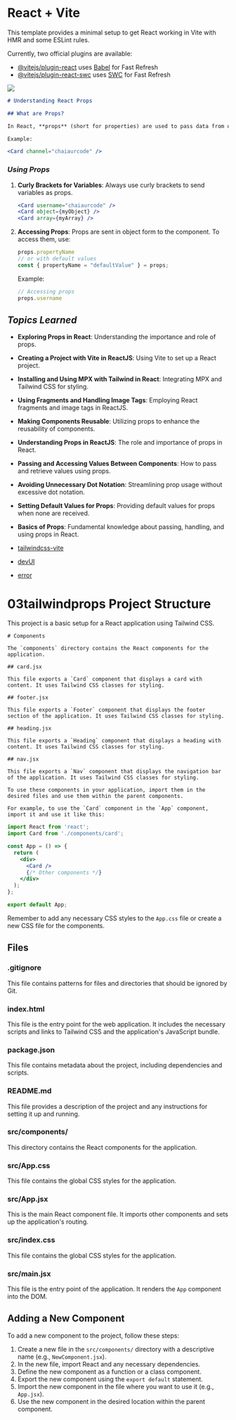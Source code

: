 # React + Vite

This template provides a minimal setup to get React working in Vite with HMR and some ESLint rules.

Currently, two official plugins are available:

- [@vitejs/plugin-react](https://github.com/vitejs/vite-plugin-react/blob/main/packages/plugin-react/README.md) uses [Babel](https://babeljs.io/) for Fast Refresh
- [@vitejs/plugin-react-swc](https://github.com/vitejs/vite-plugin-react-swc) uses [SWC](https://swc.rs/) for Fast Refresh


[![](https://img.youtube.com/vi/bB6707XzCNc/0.jpg)](https://youtu.be/bB6707XzCNc?si=oBrt2Y2MKk1fxV_e)


```markdown
# Understanding React Props

## What are Props?

In React, **props** (short for properties) are used to pass data from one component to another. Props are sent inside the component brackets.

Example:
```
 ```jsx
<Card channel="chaiaurcode" />
 ```

### ***Using Props***

1. **Curly Brackets for Variables**: Always use curly brackets to send variables as props.
   ```jsx
   <Card username="chaiaurcode" />
   <Card object={myObject} />
   <Card array={myArray} />
   ``` 

2. **Accessing Props**: Props are sent in object form to the component. To access them, use:
   ```jsx
   props.propertyName
   // or with default values
   const { propertyName = "defaultValue" } = props;
   ```

   Example:
   ```jsx
   // Accessing props
   props.username
   ```

## ***Topics Learned***

- **Exploring Props in React**: Understanding the importance and role of props.
- **Creating a Project with Vite in ReactJS**: Using Vite to set up a React project.
- **Installing and Using MPX with Tailwind in React**: Integrating MPX and Tailwind CSS for styling.
- **Using Fragments and Handling Image Tags**: Employing React fragments and image tags in ReactJS.
- **Making Components Reusable**: Utilizing props to enhance the reusability of components.
- **Understanding Props in ReactJS**: The role and importance of props in React.
- **Passing and Accessing Values Between Components**: How to pass and retrieve values using props.
- **Avoiding Unnecessary Dot Notation**: Streamlining prop usage without excessive dot notation.
- **Setting Default Values for Props**: Providing default values for props when none are received.
- **Basics of Props**: Fundamental knowledge about passing, handling, and using props in React.


- [tailwindcss-vite](https://tailwindcss.com/docs/guides/vite)
- [devUI](https://www.devui.io/components/cards)
- [error](https://www.devui.io/components/error)

# 03tailwindprops Project Structure

This project is a basic setup for a React application using Tailwind CSS.

```
# Components

The `components` directory contains the React components for the application.

## card.jsx

This file exports a `Card` component that displays a card with content. It uses Tailwind CSS classes for styling.

## footer.jsx

This file exports a `Footer` component that displays the footer section of the application. It uses Tailwind CSS classes for styling.

## heading.jsx

This file exports a `Heading` component that displays a heading with content. It uses Tailwind CSS classes for styling.

## nav.jsx

This file exports a `Nav` component that displays the navigation bar of the application. It uses Tailwind CSS classes for styling.

To use these components in your application, import them in the desired files and use them within the parent components.

For example, to use the `Card` component in the `App` component, import it and use it like this:
```
```jsx
import React from 'react';
import Card from './components/card';

const App = () => {
  return (
    <div>
      <Card />
      {/* Other components */}
    </div>
  );
};

export default App;
```

Remember to add any necessary CSS styles to the `App.css` file or create a new CSS file for the components.


## Files

### .gitignore

This file contains patterns for files and directories that should be ignored by Git.

### index.html

This file is the entry point for the web application. It includes the necessary scripts and links to Tailwind CSS and the application's JavaScript bundle.

### package.json

This file contains metadata about the project, including dependencies and scripts.

### README.md

This file provides a description of the project and any instructions for setting it up and running.

### src/components/

This directory contains the React components for the application.

### src/App.css

This file contains the global CSS styles for the application.

### src/App.jsx

This is the main React component file. It imports other components and sets up the application's routing.

### src/index.css

This file contains the global CSS styles for the application.

### src/main.jsx

This file is the entry point of the application. It renders the `App` component into the DOM.

## Adding a New Component

To add a new component to the project, follow these steps:

1. Create a new file in the `src/components/` directory with a descriptive name (e.g., `NewComponent.jsx`).
2. In the new file, import React and any necessary dependencies.
3. Define the new component as a function or a class component.
4. Export the new component using the `export default` statement.
5. Import the new component in the file where you want to use it (e.g., `App.jsx`).
6. Use the new component in the desired location within the parent component.
